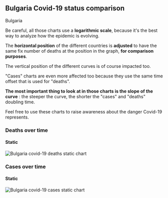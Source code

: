 ## Bulgaria Covid-19 status comparison 

Bulgaria



Be careful, all those charts use a **logarithmic scale**, because it's the best way to analyze how the epidemic is evolving.
 
The **horizontal position** of the different countries is **adjusted** to have the same fix number of deaths at the position in the graph, **for comparison purposes**.

The vertical position of the different curves is of course impacted too.

"Cases" charts are even more affected too because they use the same time offset that is used for "deaths".

**The most important thing to look at in those charts is the slope of the curve** : the steeper the curve, the shorter the "cases" and "deaths" doubling time.

Feel free to use these charts to raise awareness about the danger Covid-19 represents. 


 
### Deaths over time
 
#### Static
![Bulgaria covid-19 deaths static chart](https://raw.githubusercontent.com/madlag/coronavirus_study/master/notebooks/graphs/2020-03-23/countries/Bulgaria/2020-03-23_Bulgaria_deaths.png "Bulgaria covid-19 deaths static chart")   

 
### Cases over time
 
#### Static
![Bulgaria covid-19 cases static chart](https://raw.githubusercontent.com/madlag/coronavirus_study/master/notebooks/graphs/2020-03-23/countries/Bulgaria/2020-03-23_Bulgaria_cases.png "Bulgaria covid-19 cases static chart")   

